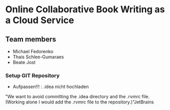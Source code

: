 # Online Collaborative Book Writing as a Cloud Service

## Team members
* Michael Fedorenko
* Thais Schlee-Gumaraes
* Beate Jost


### Setup GIT Repository
* Aufpassen!!! : .idea nicht hochladen 

"We want to avoid committing the .idea directory and the .rvmrc file. (Working alone I would add the .rvmrc file to the repository.)"JetBrains

